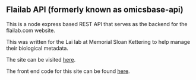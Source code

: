 ## Flailab API (formerly known as omicsbase-api)

This is a node express based REST API that serves as the backend for the
flailab.com website.

This was written for the Lai lab at Memorial Sloan Kettering to help manage
their biological metadata.

The site can be visited [here](https://flailab.com).

The front end code for this site can be found [here](https://github.com/Phioria/flailab-fe).
